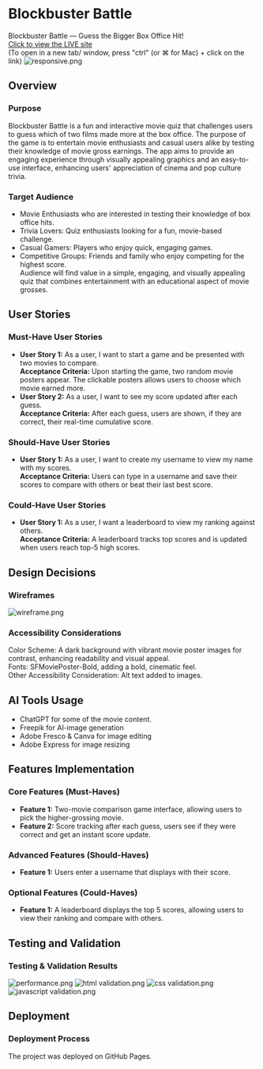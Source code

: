 # Blockbuster Battle
 Blockbuster Battle — Guess the Bigger Box Office Hit!
 <a href="https://medw4rds.github.io/hackathon-project-1/" target="_blank" style="text-align: center;"> <br>
 Click to view the LIVE site </a> <br>
(To open in a new tab/ window, press "ctrl" (or ⌘ for Mac) + click on the link) 
![responsive.png](assets/images/responsive.png)

## Overview
### Purpose
Blockbuster Battle is a fun and interactive movie quiz that challenges users to guess which of two films made more at the box office. The purpose of the game is to entertain movie enthusiasts and casual users alike by testing their knowledge of movie gross earnings. The app aims to provide an engaging experience through visually appealing graphics and an easy-to-use interface, enhancing users' appreciation of cinema and pop culture trivia.

### Target Audience
- Movie Enthusiasts who are interested in testing their knowledge of box office hits. 
- Trivia Lovers: Quiz enthusiasts looking for a fun, movie-based challenge. 
- Casual Gamers: Players who enjoy quick, engaging games.
- Competitive Groups: Friends and family who enjoy competing for the highest score. <br>
Audience will find value in a simple, engaging, and visually appealing quiz that combines entertainment with an educational aspect of movie grosses.

## User Stories

### Must-Have User Stories
- **User Story 1:** As a user, I want to start a game and be presented with two movies to compare. <br>
  **Acceptance Criteria:** Upon starting the game, two random movie posters appear. The clickable posters allows users to choose which movie earned more. 
- **User Story 2:** As a user, I want to see my score updated after each guess.<br>
  **Acceptance Criteria:** After each guess, users are shown, if they are correct, their real-time cumulative score.

### Should-Have User Stories
- **User Story 1:** As a user, I want to create my username to view my name with my scores.<br>
  **Acceptance Criteria:** Users can type in a username and save their scores to compare with others or beat their last best score.

### Could-Have User Stories

- **User Story 1:** As a user, I want a leaderboard to view my ranking against others.<br>
  **Acceptance Criteria:** A leaderboard tracks top scores and is updated when users reach top-5 high scores.

## Design Decisions

### Wireframes
![wireframe.png](assets/images/wireframe.PNG)

### Accessibility Considerations
Color Scheme: A dark background with vibrant movie poster images for contrast, enhancing readability and visual appeal. <br>
Fonts: SFMoviePoster-Bold, adding a bold, cinematic feel.<br>
Other Accessibility Consideration: Alt text added to images.

## AI Tools Usage
- ChatGPT for some of the movie content. 
- Freepik for AI-image generation
- Adobe Fresco & Canva for image editing
- Adobe Express for image resizing

## Features Implementation

### Core Features (Must-Haves)
- **Feature 1:** Two-movie comparison game interface, allowing users to pick the higher-grossing movie.
- **Feature 2:** Score tracking after each guess, users see if they were correct and get an instant score update.

### Advanced Features (Should-Haves)
- **Feature 1:** Users enter a username that displays with their score.

### Optional Features (Could-Haves)
- **Feature 1:** A leaderboard displays the top 5 scores, allowing users to view their ranking and compare with others.


## Testing and Validation

### Testing & Validation Results
![performance.png](assets/images/lighthouse_score.png)
![html validation.png](assets/images/html_validation.png)
![css validation.png](assets/images/css_validation.png)
![javascript validation.png](assets/images/js_validation.png)

## Deployment

### Deployment Process
The project was deployed on GitHub Pages.
